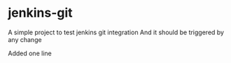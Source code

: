 # jenkins-git

A simple project to test jenkins git integration
And it should be triggered by any change

Added one line
